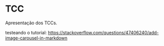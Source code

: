# TCC
Apresentação dos TCCs.


testeando o tutorial: https://stackoverflow.com/questions/47406240/add-image-carousel-in-markdown
